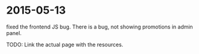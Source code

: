 # 2015-05-13
fixed the frontend JS bug.
There is a bug, not showing promotions in admin panel.

TODO: Link the actual page with the resources.
